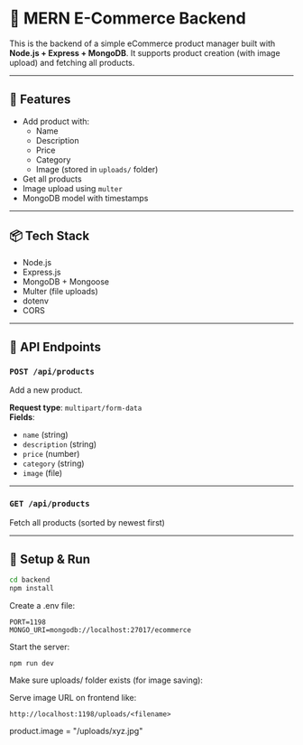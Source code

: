 # 🛒 MERN E-Commerce Backend

This is the backend of a simple eCommerce product manager built with **Node.js + Express + MongoDB**. It supports product creation (with image upload) and fetching all products.

---

## 🚀 Features

-   Add product with:
    -   Name
    -   Description
    -   Price
    -   Category
    -   Image (stored in `uploads/` folder)
-   Get all products
-   Image upload using `multer`
-   MongoDB model with timestamps

---

## 📦 Tech Stack

-   Node.js
-   Express.js
-   MongoDB + Mongoose
-   Multer (file uploads)
-   dotenv
-   CORS

---

## 🧪 API Endpoints

### `POST /api/products`

Add a new product.

**Request type**: `multipart/form-data`  
**Fields**:

-   `name` (string)
-   `description` (string)
-   `price` (number)
-   `category` (string)
-   `image` (file)

---

### `GET /api/products`

Fetch all products (sorted by newest first)

---

## 🔧 Setup & Run

```bash
cd backend
npm install
```

Create a .env file:

```
PORT=1198
MONGO_URI=mongodb://localhost:27017/ecommerce
```

Start the server:

```
npm run dev
```

Make sure uploads/ folder exists (for image saving):

Serve image URL on frontend like:

```
http://localhost:1198/uploads/<filename>

```

product.image = "/uploads/xyz.jpg"
